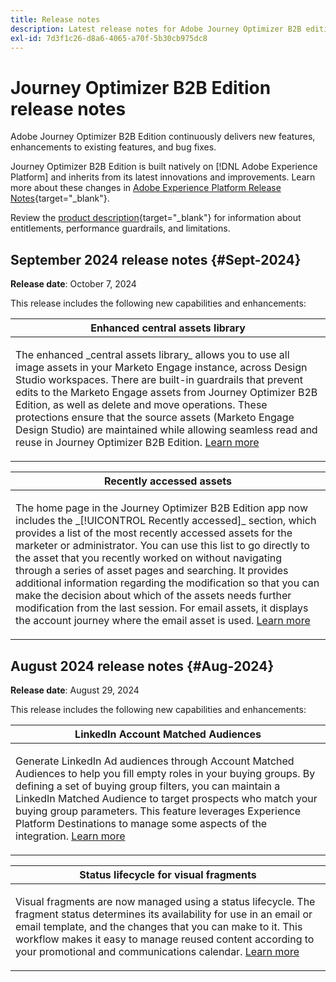 ```yaml
---
title: Release notes
description: Latest release notes for Adobe Journey Optimizer B2B edition
exl-id: 7d3f1c26-d8a6-4065-a70f-5b30cb975dc8
---
```

# Journey Optimizer B2B Edition release notes

Adobe Journey Optimizer B2B Edition continuously delivers new features, enhancements to existing features, and bug fixes.

Journey Optimizer B2B Edition is built natively on [!DNL Adobe Experience Platform] and inherits from its latest innovations and improvements. Learn more about these changes in [Adobe Experience Platform Release Notes](https://experienceleague.adobe.com/en/docs/experience-platform/release-notes/latest){target="_blank"}.

Review the [product description](https://helpx.adobe.com/legal/product-descriptions/adobe-journey-optimizer-b2b.html){target="_blank"} for information about entitlements, performance guardrails, and limitations.

## September 2024 release notes {#Sept-2024}

**Release date**: October 7, 2024

This release includes the following new capabilities and enhancements:

<table>
<thead>
<tr>
<th><strong>Enhanced central assets library</strong><br/></th>
</tr>
</thead>
<tbody>
<tr>
<td>
<p>The enhanced _central assets library_ allows you to use all image assets in your Marketo Engage instance, across Design Studio workspaces. There are built-in guardrails that prevent edits to the Marketo Engage assets from Journey Optimizer B2B Edition, as well as  delete and move operations. These protections ensure that the source assets (Marketo Engage Design Studio) are maintained while allowing seamless read and reuse in Journey Optimizer B2B Edition. <a href="../content/marketo-engage-design-studio.md">Learn more</a>
</td>
</tr>
</tbody>
</table>

<table>
<thead>
<tr>
<th><strong>Recently accessed assets</strong><br/></th>
</tr>
</thead>
<tbody>
<tr>
<td>
<p>The home page in the Journey Optimizer B2B Edition app now includes the _[!UICONTROL Recently accessed]_ section, which provides a list of the most recently accessed assets for the marketer or administrator. You can use this list to go directly to the asset that you recently worked on without navigating through a series of asset pages and searching. It provides additional information regarding the modification so that you can make the decision about which of the assets needs further modification from the last session. For email assets, it displays the account journey where the email asset is used. <a href="../home-page.md">Learn more</a>
</td>
</tr>
</tbody>
</table>

## August 2024 release notes {#Aug-2024}

**Release date**: August 29, 2024

This release includes the following new capabilities and enhancements:

<table>
<thead>
<tr>
<th><strong>LinkedIn Account Matched Audiences</strong><br/></th>
</tr>
</thead>
<tbody>
<tr>
<td>
<p>Generate LinkedIn Ad audiences through Account Matched Audiences to help you fill empty roles in your buying groups. By defining a set of buying group filters, you can maintain a LinkedIn Matched Audience to target prospects who match your buying group parameters. This feature leverages Experience Platform Destinations to manage some aspects of the integration. <a href="../data/linkedin-account-matched-audiences.md">Learn more</a>
</td>
</tr>
</tbody>
</table>

<table>
<thead>
<tr>
<th><strong>Status lifecycle for visual fragments</strong><br/></th>
</tr>
</thead>
<tbody>
<tr>
<td>
<p>Visual fragments are now managed using a status lifecycle. The fragment status determines its availability for use in an email or email template, and the changes that you can make to it. This workflow makes it easy to manage reused content according to your promotional and communications calendar. <a href="../content/fragments.md#fragment-status-and-lifecycle">Learn more</a>
</td>
</tr>
</tbody>
</table>

